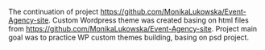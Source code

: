 The continuation of project https://github.com/MonikaLukowska/Event-Agency-site. Custom Wordpress theme was created basing on html files from https://github.com/MonikaLukowska/Event-Agency-site.
Project main goal was to practice WP custom themes building, basing on psd project.